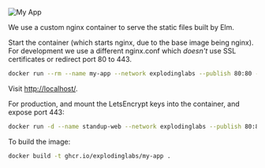 <img
    alt="My App"
    style="margin: 0 auto;"
    src="https://github.com/explodinglabs/my-app/blob/main/logo.png?raw=true"
/>

We use a custom nginx container to serve the static files built by Elm.

Start the container (which starts nginx, due to the base image being nginx).
For development we use a different nginx.conf which *doesn't* use SSL
certificates or redirect port 80 to 443.
```sh
docker run --rm --name my-app --network explodinglabs --publish 80:80 -v ${PWD}/nginx-dev.conf:/etc/nginx/nginx.conf -v ${PWD}/static:/usr/share/nginx/html ghcr.io/explodinglabs/my-app
```

Visit [http://localhost/](http://localhost/).

For production, and mount the LetsEncrypt keys into the container, and expose
port 443:
```sh
docker run -d --name standup-web --network explodinglabs --publish 80:80 --publish 443:443 -v /etc/letsencrypt/live/standupmeeting.app/fullchain.pem:/certs/fullchain.pem -v /etc/letsencrypt/live/standupmeeting.app/privkey.pem:/certs/privkey.pem ghcr.io/explodinglabs/standup-web
```

To build the image:
```sh
docker build -t ghcr.io/explodinglabs/my-app .
```
